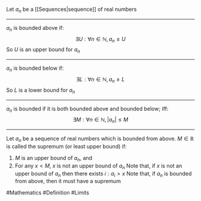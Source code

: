 Let $a_{n}$ be a [[Sequences|sequence]] of real numbers
___
$a_{n}$ is bounded above if:
$$
\exists U:\forall n\in\mathbb{N},a_{n}\leq U
$$
So $U$ is an upper bound for $a_{n}$
___
$a_{n}$ is bounded below if:
$$
\exists L:\forall n\in\mathbb{N},a_{n}\geq L
$$
So $L$ is a lower bound for $a_{n}$
___
$a_{n}$ is bounded if it is both bounded above and bounded below; iff:
$$
\exists M:\forall n\in\mathbb{N},\left| a_{n} \right|\leq M
$$
___
Let $a_{n}$ be a sequence of real numbers which is bounded from above. $M\in\mathbb{R}$ is called the supremum (or least upper bound) if:
1. $M$ is an upper bound of $a_{n}$, and
2. For any $x<M$, $x$ is not an upper bound of $a_{n}$
Note that, if $x$ is not an upper bound of $a_{n}$ then there exists $i:a_{i}>x$
Note that, if $a_{n}$ is bounded from above, then it must have a supremum

#Mathematics #Definition #Limits 